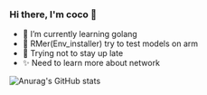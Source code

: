 ### Hi there, I'm coco 👋



- 🌱 I’m currently learning golang
- 🤡 RMer(Env_installer) try to test models on arm
- 🙏 Trying not to stay up late
- ✨ Need to learn more about network



![Anurag's GitHub stats](https://github-readme-stats.vercel.app/api?username=cocoshe&show_icons=true&theme=cobalt)
